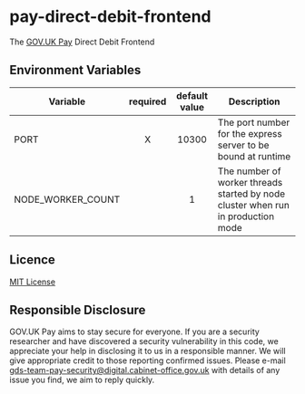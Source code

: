 # pay-direct-debit-frontend

The [GOV.UK Pay](https://www.payments.service.gov.uk/) Direct Debit Frontend

## Environment Variables

| Variable                    | required | default value | Description                               |
| --------------------------- |:--------:|:-------------:| ----------------------------------------- |
| PORT                        | X | 10300 | The port number for the express server to be bound at runtime |
| NODE_WORKER_COUNT           |   | 1 | The number of worker threads started by node cluster when run in production mode |


## Licence

[MIT License](LICENCE)

## Responsible Disclosure

GOV.UK Pay aims to stay secure for everyone. If you are a security researcher and have discovered a security vulnerability in this code, we appreciate your help in disclosing it to us in a responsible manner. We will give appropriate credit to those reporting confirmed issues. Please e-mail gds-team-pay-security@digital.cabinet-office.gov.uk with details of any issue you find, we aim to reply quickly.

